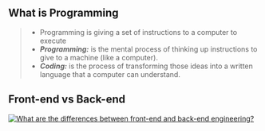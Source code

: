 ## What is Programming

> - Programming is giving a set of instructions to a computer to execute
> - ___Programming:___ is the mental process of thinking up instructions to give to a machine (like a computer).
> - ___Coding:___ is the process of transforming those ideas into a written language that a computer can understand.


## Front-end vs Back-end

[![What are the differences between front-end and back-end engineering?
](https://markdown-videos.vercel.app/youtube/expmcT3NPm8)](https://youtu.be/expmcT3NPm8)



